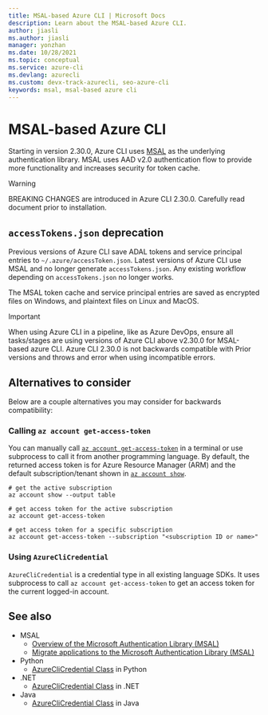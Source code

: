 ```yaml
---
title: MSAL-based Azure CLI | Microsoft Docs
description: Learn about the MSAL-based Azure CLI.
author: jiasli
ms.author: jiasli
manager: yonzhan
ms.date: 10/28/2021
ms.topic: conceptual
ms.service: azure-cli
ms.devlang: azurecli
ms.custom: devx-track-azurecli, seo-azure-cli
keywords: msal, msal-based azure cli
---
```


# MSAL-based Azure CLI

Starting in version 2.30.0, Azure CLI uses [MSAL](https://github.com/AzureAD/microsoft-authentication-library-for-python)
as the underlying authentication library. MSAL uses AAD v2.0 authentication flow to provide more
functionality and increases security for token cache.

> [!WARNING]
> BREAKING CHANGES are introduced in Azure CLI 2.30.0. Carefully read document prior to installation.

## `accessTokens.json` deprecation

Previous versions of Azure CLI save ADAL tokens and service principal entries to
`~/.azure/accessToken.json`. Latest versions of Azure CLI use MSAL and no longer generate
`accessTokens.json`. Any existing workflow depending on `accessTokens.json` no longer works.

The MSAL token cache and service principal entries are saved as encrypted files on Windows, and
plaintext files on Linux and MacOS.

> [!IMPORTANT]
> When using Azure CLI in a pipeline, like as Azure DevOps, ensure all tasks/stages are using
> versions of Azure CLI above v2.30.0 for MSAL-based azure CLI. Azure CLI 2.30.0 is not
> backwards compatible with Prior versions and throws and error when using incompatible errors.

## Alternatives to consider

Below are a couple alternatives you may consider for backwards compatibility:

### Calling `az account get-access-token`

You can manually call [`az account get-access-token`](/cli/azure/account#az_account_get_access_token)
in a terminal or use subprocess to call it from another programming language. By default, the
returned access token is for Azure Resource Manager (ARM) and the default subscription/tenant shown
in [`az account show`](/cli/azure/account#az_account_show).

```azurecli
# get the active subscription
az account show --output table

# get access token for the active subscription
az account get-access-token

# get access token for a specific subscription
az account get-access-token --subscription "<subscription ID or name>"
```

### Using `AzureCliCredential`

`AzureCliCredential` is a credential type in all existing language SDKs. It uses subprocess to call
`az account get-access-token` to get an access token for the current logged-in account.

## See also

- MSAL
  - [Overview of the Microsoft Authentication Library (MSAL)](/azure/active-directory/develop/msal-overview)
  - [Migrate applications to the Microsoft Authentication Library (MSAL)](/azure/active-directory/develop/msal-migration)
- Python
  - [AzureCliCredential Class](/python/api/azure-identity/azure.identity.azureclicredential) in Python
- .NET
  - [AzureCliCredential Class](/dotnet/api/azure.identity.azureclicredential) in .NET
- Java
  - [AzureCliCredential Class](/java/api/com.azure.identity.azureclicredential) in Java
